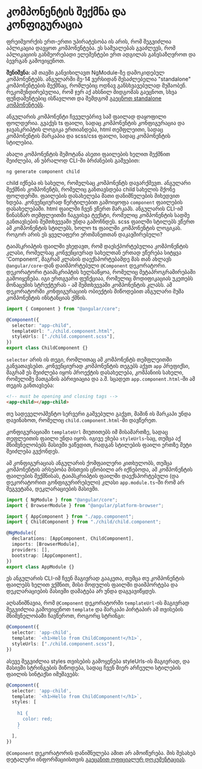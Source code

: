 # კომპონენტის შექმნა და კონფიგურაცია

ფრეიმვორქის ერთ-ერთი უპირატესობა ის არის, რომ შეგვიძლია აპლიკაცია დავყოთ კომპონენტება.
ეს საშუალებას გვაძლევს, რომ აპლიკაციის განმეორებადი ელემენტები ერთ ადგილას განვსაზღვროთ
და ბევრგან გამოვიყენოთ.

**შენიშვნა:** ამ თავში განვიხილავთ NgModule-ზე დამოკიდებულ კომპონენტებს. ანგულარში
მე-14 ვერსიდან შესაძლებელია "standalone" კომპონენტების შექმნაც, რომლებიც ოდნავ
განსხვავებულად მუშაობენ. რეკომენდირებულია, რომ ჯერ აქ ახსნილ მიდგომას გაეცნოთ,
სხვა ფუნდამენტებიც ისწავლოთ და შემდგომ [გაეცნოთ standalone კომპონენტებს](../standalone/).

ანგულარის კომპონენტი ჩვეულებრივ სამ ფაილად დაყოფილი ფოლდერია. გვაქვს ts ფაილი, სადაც
კომპონენტის კონფიგურაცია და ჯავასკრიპტის ლოგიკა ერთიანდება, html თემფლეითი, სადაც კომპონენტის
მარკაპია და scss/css ფაილი, სადაც კომპონენტის სტილებია.

ახალი კომპონენტის შემოტანა ასეთი ფაილების ხელით შექმნით შეიძლება, ან უბრალოდ CLI-ში ბრძანების გაშვებით:

```
ng generate component child
```

child იქნება ის სახელი, რომელსაც კომპონენტს დავარქმევთ.
ანგულარი შექმნის კომპონენტს, რომელიც განთავსდება child სახელის მქონე ფოლდერში.
ფაილების დასახელება მათი დანიშნულების მიხედვით ხდება. კონვენციურად წერტილებით
გამოიყოფა `component` ფაილების დასახელებაში. html ფაილში ჩვენ ვწერთ მარკაპს.
ანგულარის CLI-იმ წინასწარ თემფლეითში ჩაგვისვა ტექსტი, რომელიც კომპონენტის სადმე
განთავსების შემთხვევაში უნდა გამოჩნდეს.
scss ფაილში სტილებს ვწერთ ამ კომპონენტის სტილებს, ხოლო ts ფაილში კომპონენტის ლოგიკას.
როგორ არის ეს ყველაფერი ერთმანეთთან დაკავშირებული?

ტაიპსკრიპტის ფაილში ვხედავთ, რომ დაესქპორტებულია კომპონენტის კლასი, რომელსაც
კონვენციურად სახელთან ერთად ეწერება სიტყვა 'Component', მაგრამ კლასის
დაექსპორტებამდე მას თან ახლავს `@angular/core`-დან დაიმპორტებული `@Component` დეკორატორი.
დეკორატორი ტაიპსკრიპტის
ხელსაწყოა, რომელიც მეტაპროგრამირებაში გამოიყენება. იგი ერთგვარი ფუნქციაა, რომელიც
მოდიფიკაციას უკეთებს მონაცემის სტრუქტურას - ამ შემთხვევაში კომპონენტის კლასს.
ამ დეკორატორში კონფიგურაციის ობიექტის მიწოდებით ანგულარი მუშა კომპონენტის ინსტანციას ქმნის.

```ts
import { Component } from "@angular/core";

@Component({
  selector: "app-child",
  templateUrl: "./child.component.html",
  styleUrls: ["./child.component.scss"],
})
export class ChildComponent {}
```

`selector` არის ის თეგი, რომლითაც ამ კომპონენტს თემფლეითში განვათავსებთ.
კონვენციურად კომპონენტის თეგებს აქვთ `app` პრეფიქსი, მაგრამ ეს შეიძლება იყოს
პროექტის დასახელება, კომპანიის სახელი, რომელიმე მათგანის აბრივიაცია და ა.შ.
სცადეთ `app.component.html`-ში ამ თეგის განთავსება:

```html
<!-- must be opening and closing tags -->
<app-child></app-child>
```

თუ სადეველოპმენტო სერვერი გაშვებული გაქვთ, მაშინ ის მარკაპი უნდა დავინახოთ,
რომელიც `child.component.html`-ში დავწერეთ.

კონფიგურაციაში `templateUrl` მიუთითებს იმ მისამართზე, სადაც თეფლეითის ფაილი
უნდა იყოს. იგივე ეხება `styleUrls`-საც, თუმცა აქ მნიშვნელობებს მასივში ვაწვდით,
რადგან სტილების ფაილი ერთზე მეტი შეიძლება გვქონდეს.

ამ კონფიგურაციას ანგულარის ქომფაილერი კითხულობს, თუმცა კომპონენტის არსებობა
მისთვის ცნობილი არ იქნებოდა, ამ კომპონენტის ფაილების შექმნისას, ტაიპსკრიპტის
ფაილში დაექსპორტებული (და დეკორატორით გონფიგურირებული) კლასი `app.module.ts`-ში
რომ არ შეგვეტანა, დეკლარაციების მასივში.

```ts
import { NgModule } from "@angular/core";
import { BrowserModule } from "@angular/platform-browser";

import { AppComponent } from "./app.component";
import { ChildComponent } from "./child/child.component";

@NgModule({
  declarations: [AppComponent, ChildComponent],
  imports: [BrowserModule],
  providers: [],
  bootstrap: [AppComponent],
})
export class AppModule {}
```

ეს ანგულარის CLI-იმ ჩვენ მაგივრად გააკეთა, თუმცა თუ კომპონენტის ფაილებს ხელით ვქმნით,
მისი მოდულის ფაილში დაიმპორტება და დეკლარაციების მასივში დამატება არ უნდა დაგვავიწყდეს.

აღსანიშნავია, რომ `@Component` დეკორატორში `templateUrl`-ის მაგივრად შეგვიძლია გამოვიყენოთ
`template` და მარკაპი პირტაპირ ამ თვისების მნიშვნელობაში ჩავწეროთ, როგორც სტრინგი:

```ts
@Component({
  selector: 'app-child',
  template: `<h1>Hello from ChildComponent!</h1>`,
  styleUrls: ["./child.component.scss"],
})
```

ასევე შეგვიძლია styles თვისების გამოყენება styleUrls-ის მაგივრად, და მასივში სტრინგების მიწოდება,
სადაც ჩვენ მიერ არჩეული სტილების ფაილის სინტაქსი იმუშავებს:

```ts
@Component({
  selector: 'app-child',
  template: `<h1>Hello from ChildComponent!</h1>`,
  styles: [
    `
    h1 {
      color: red;
    }
    `
  ],
})
```

`@Component` დეკორატორის დანიშნულება ამით არ ამოიწურება. მის შესახებ დეტალური ინფორმაციისთვის
[გაეცანით ოფიციალურ დოკუმენტაციას](https://angular.io/api/core/Component).
